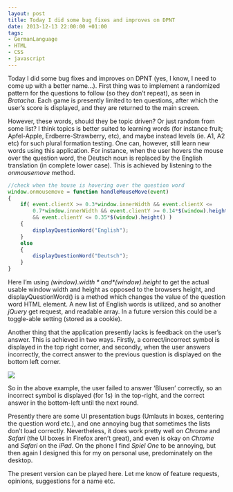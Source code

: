 ```yaml
---
layout: post
title: Today I did some bug fixes and improves on DPNT
date: 2013-12-13 22:00:00 +01:00
tags:
- GermanLanguage
- HTML
- CSS
- javascript
---
```

Today I did some bug fixes and improves on DPNT (yes, I know, I need to come up with a better name…). First thing was to implement a randomized pattern for the questions to follow (so they don’t repeat), as seen in *Bratacha*. Each game is presently limited to ten questions, after which the user’s score is displayed, and they are returned to the main screen.

However, these words, should they be topic driven? Or just random from some list? I think topics is better suited to learning words (for instance fruit; Apfel-Apple, Erdberre-Strawberry, etc), and maybe instead levels (ie. A1, A2 etc) for such plural formation testing. One can, however, still learn new words using this application. For instance, when the user hovers the mouse over the question word, the Deutsch noun is replaced by the English translation (in complete lower case). This is achieved by listening to the *onmousemove* method.

```javascript
//check when the house is hovering over the question word
window.onmousemove = function handleMouseMove(event)
{
    if( event.clientX >= 0.3*window.innerWidth && event.clientX <=
        0.7*window.innerWidth && event.clientY >= 0.14*$(window).height()
        && event.clientY <= 0.35*$(window).height() )
    {
        displayQuestionWord("English");
    }
    else
    {
        displayQuestionWord("Deutsch");        			
    }
}
```

Here I’m using *$(window).width* and *$(window).height* to get the actual usable window width and height as opposed to the browsers height, and displayQuestionWord() is a method which changes the value of the question word HTML element. A new list of English words is utilized, and so another *jQuery* get request, and readable array. In a future version this could be a toggle-able setting (stored as a cookie).

Another thing that the application presently lacks is feedback on the user’s answer. This is achieved in two ways. Firstly, a correct/incorrect symbol is displayed in the top right corner, and secondly, when the user answers incorrectly, the correct answer to the previous question is displayed on the bottom left corner.

![]({{site.url}}/assets/images/posts/2013/13-12-13/01.png)

So in the above example, the user failed to answer ‘Blusen’ correctly, so an incorrect symbol is displayed (for 1s) in the top-right, and the correct answer in the bottom-left until the next round.

Presently there are some UI presentation bugs (Umlauts in boxes, centering the question word etc.), and one annoying bug that sometimes the lists don’t load correctly. Nevertheless, it does work pretty well on *Chrome* and *Safari* (the UI boxes in Firefox aren’t great), and even is okay on *Chrome* and *Safari* on the *iPad*. On the phone I find *Spiel One* to be annoying, but then again I designed this for my on personal use, predominately on the desktop.

The present version can be played here. Let me know of feature requests, opinions, suggestions for a name etc.
